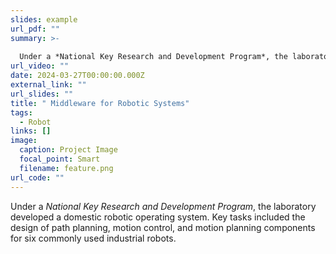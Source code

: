 ```yaml
---
slides: example
url_pdf: ""
summary: >-
  
  Under a *National Key Research and Development Program*, the laboratory developed a domestic robotic operating system. Key tasks included the design of path planning, motion control, and motion planning components for six commonly used industrial robots.
url_video: ""
date: 2024-03-27T00:00:00.000Z
external_link: ""
url_slides: ""
title: " Middleware for Robotic Systems"
tags:
  - Robot
links: []
image:
  caption: Project Image
  focal_point: Smart
  filename: feature.png
url_code: ""
---
```


Under a *National Key Research and Development Program*, the laboratory developed a domestic robotic operating system. Key tasks included the design of path planning, motion control, and motion planning components for six commonly used industrial robots.
